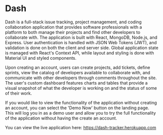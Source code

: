 # Dash

Dash is a full-stack issue tracking, project management, and coding collaboration application that provides software professionals with a platform to both manage their projects and find other developers to collaborate with. The application is built with React, MongoDB, Node.js, and Express. User authentication is handled with JSON Web Tokens (JWT), and validation is done on both the client and server side. Global application state is managed with React's Context API, while layout and styling is done with Material UI and styled components.

Upon creating an account, users can create projects, add tickets, define sprints, view the catalog of developers available to collaborate with, and communicate with other developers through comments throughout the site. The user's custom dashboard features charts and tables that provide a visual snapshot of what the developer is working on and the status of some of their work.

If you would like to view the functionality of the application without creating an account, you can select the 'Demo Now' button on the landing page. This will log you in as a demo user and allow you to try the full functionality of the application without having the create an account.

You can view the live application here: https://dash-tracker.herokuapp.com
